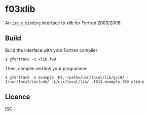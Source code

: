 # f03xlib
An `iso_c_binding` interface to xlib for Fortran 2003/2008.

## Build
Build the interface with your Fortran compiler:
```
$ gfortran8 -c xlib.f90
```
Then, compile and link your programme:
```
$ gfortran8 -o example -Wl,-rpath=/usr/local/lib/gcc8/ -I/usr/local/include/ -L/usr/local/lib/ -lX11 example.f90 xlib.o
```

## Licence
ISC

